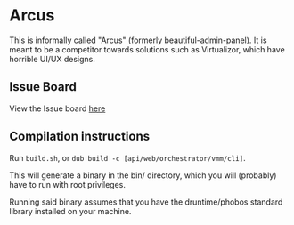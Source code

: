 # Arcus
This is informally called "Arcus" (formerly beautiful-admin-panel). It is meant to be a competitor towards solutions such as Virtualizor, which have horrible UI/UX designs.

## Issue Board
View the Issue board [here](https://app.gitkraken.com/glo/board/XV7lsIKexAAPbgER)

## Compilation instructions
Run `build.sh`, or `dub build -c [api/web/orchestrator/vmm/cli]`.

This will generate a binary in the bin/ directory, which you will (probably) have to run with root privileges.

Running said binary assumes that you have the druntime/phobos standard library installed on your machine.


